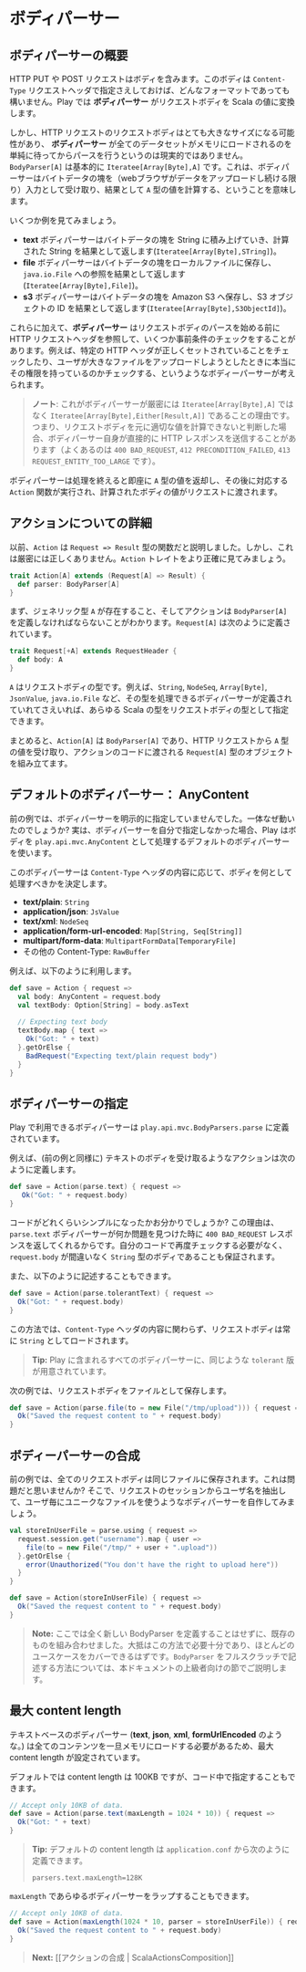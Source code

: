 <!-- translated -->
<!--
# Body parsers
-->
# ボディパーサー

<!--
## What is a body parser?
-->
## ボディパーサーの概要

<!--
An HTTP PUT or POST request contains a body. This body can use any format, specified in the `Content-Type` request header. In Play, a **body parser** transforms this request body into a Scala value. 
-->
HTTP PUT や POST リクエストはボディを含みます。このボディは `Content-Type` リクエストヘッダで指定さえしておけば、どんなフォーマットであっても構いません。Play では **ボディパーサー** がリクエストボディを Scala の値に変換します。

<!--
However the request body for an HTTP request can be very large and a **body parser** can’t just wait and load the whole data set into memory before parsing it. A `BodyParser[A]` is basically an `Iteratee[Array[Byte],A]`, meaning that it receives chunks of bytes (as long as the web browser uploads some data) and computes a value of type `A` as result.
-->
しかし、HTTP リクエストのリクエストボディはとても大きなサイズになる可能性があり、 **ボディパーサー** が全てのデータセットがメモリにロードされるのを単純に待ってからパースを行うというのは現実的ではありません。`BodyParser[A]` は基本的に `Iteratee[Array[Byte],A]` です。これは、ボディパーサーはバイトデータの塊を（webブラウザがデータをアップロードし続ける限り）入力として受け取り、結果として `A` 型の値を計算する、ということを意味します。

<!--
Let’s consider some examples.
-->
いくつか例を見てみましょう。

<!--
- A **text** body parser could accumulate chunks of bytes into a String, and give the computed String as result (`Iteratee[Array[Byte],String]`).
- A **file** body parser could store each chunk of bytes into a local file, and give a reference to the `java.io.File` as result (`Iteratee[Array[Byte],File]`).
- A **s3** body parser could push each chunk of bytes to Amazon S3 and give a the S3 object id as result (`Iteratee[Array[Byte],S3ObjectId]`).
-->
- **text** ボディパーサーはバイトデータの塊を String に積み上げていき、計算された String を結果として返します(`Iteratee[Array[Byte],STring]`)。
- **file** ボディパーサーはバイトデータの塊をローカルファイルに保存し、`java.io.File` への参照を結果として返します(`Iteratee[Array[Byte],File]`)。
- **s3** ボディパーサーはバイトデータの塊を Amazon S3 へ保存し、S3 オブジェクトの ID を結果として返します(`Iteratee[Array[Byte],S3ObjectId]`)。

<!--
Additionally a **body parser** has access to the HTTP request headers before it starts parsing the request body, and has the opportunity to run some precondition checks. For example, a body parser can check that some HTTP headers are properly set, or that the user trying to upload a large file has the permission to do so.
-->
これらに加えて、**ボディパーサー** はリクエストボディのパースを始める前に HTTP リクエストヘッダを参照して、いくつか事前条件のチェックをすることがあります。例えば、特定の HTTP ヘッダが正しくセットされていることをチェックしたり、ユーザが大きなファイルをアップロードしようとしたときに本当にその権限を持っているのかチェックする、というようなボディーパーサーが考えられます。

<!--
> **Note**: That's why a body parser is not really an `Iteratee[Array[Byte],A]` but more precisely a `Iteratee[Array[Byte],Either[Result,A]]`, meaning that it has the opportunity to send directly an HTTP result itself (typically `400 BAD_REQUEST`, `412 PRECONDITION_FAILED` or `413 REQUEST_ENTITY_TOO_LARGE`) if it decides that it is not able to compute a correct value for the request body
-->
> **ノート**: これがボディパーサーが厳密には `Iteratee[Array[Byte],A]` ではなく `Iteratee[Array[Byte],Either[Result,A]]` であることの理由です。つまり、リクエストボディを元に適切な値を計算できないと判断した場合、ボディパーサー自身が直接的に HTTP レスポンスを送信することがあります（よくあるのは `400 BAD_REQUEST`, `412 PRECONDITION_FAILED`, `413 REQUEST_ENTITY_TOO_LARGE` です）。

<!--
Once the body parser finishes its job and gives back a value of type `A`, the corresponding `Action` function is executed and the computed body value is passed into the request.
-->
ボディパーサーは処理を終えると即座に `A` 型の値を返却し、その後に対応する `Action` 関数が実行され、計算されたボディの値がリクエストに渡されます。

<!--
## More about Actions
-->
## アクションについての詳細

<!--
Previously we said that an `Action` was a `Request => Result` function. This is not entirely true. Let’s have a more precise look at the `Action` trait:
-->
以前、`Action` は `Request => Result` 型の関数だと説明しました。しかし、これは厳密には正しくありません。`Action` トレイトをより正確に見てみましょう。

```scala
trait Action[A] extends (Request[A] => Result) {
  def parser: BodyParser[A]
}
```

<!--
First we see that there is a generic type `A`, and then that an action must define a `BodyParser[A]`. With `Request[A]` being defined as:
-->
まず、ジェネリック型 `A` が存在すること、そしてアクションは `BodyParser[A]` を定義しなければならないことがわかります。`Request[A]` は次のように定義されています。

```scala
trait Request[+A] extends RequestHeader {
  def body: A
}
```

<!--
The `A` type is the type of the request body. We can use any Scala type as the request body, for example `String`, `NodeSeq`, `Array[Byte]`, `JsonValue`, or `java.io.File`, as long as we have a body parser able to process it.
-->
`A` はリクエストボディの型です。例えば、`String`, `NodeSeq`, `Array[Byte]`, `JsonValue`, `java.io.File` など、その型を処理できるボディパーサーが定義されていれてさえいれば、あらゆる Scala の型をリクエストボディの型として指定できます。

<!--
To summarize, an `Action[A]` uses a `BodyParser[A]` to retrieve a value of type `A` from the HTTP request, and to build a `Request[A]` object that is passed to the action code. 
-->
まとめると、`Action[A]` は `BodyParser[A]` であり、HTTP リクエストから `A` 型の値を受け取り、アクションのコードに渡される `Request[A]` 型のオブジェクトを組み立てます。

<!--
## Default body parser: AnyContent
-->
## デフォルトのボディパーサー： AnyContent

<!--
In our previous examples we never specified a body parser. So how can it work? If you don’t specify your own body parser, Play will use the default, which processes the body as an instance of `play.api.mvc.AnyContent`.
-->
前の例では、ボディパーサーを明示的に指定していませんでした。一体なぜ動いたのでしょうか? 実は、ボディパーサーを自分で指定しなかった場合、Play はボディを `play.api.mvc.AnyContent` として処理するデフォルトのボディパーサーを使います。

<!--
This body parser checks the `Content-Type` header and decides what kind of body to process:
-->
このボディパーサーは `Content-Type` ヘッダの内容に応じて、ボディを何として処理すべきかを決定します。

<!--
- **text/plain**: `String`
- **application/json**: `JsValue`
- **text/xml**: `NodeSeq`
- **application/form-url-encoded**: `Map[String, Seq[String]]`
- **multipart/form-data**: `MultipartFormData[TemporaryFile]`
- any other content type: `RawBuffer`
-->
- **text/plain**: `String`
- **application/json**: `JsValue`
- **text/xml**: `NodeSeq`
- **application/form-url-encoded**: `Map[String, Seq[String]]`
- **multipart/form-data**: `MultipartFormData[TemporaryFile]`
- その他の Content-Type: `RawBuffer`

<!--
For example:
-->
例えば、以下のように利用します。

```scala
def save = Action { request =>
  val body: AnyContent = request.body
  val textBody: Option[String] = body.asText 
  
  // Expecting text body
  textBody.map { text =>
    Ok("Got: " + text)
  }.getOrElse {
    BadRequest("Expecting text/plain request body")  
  }
}
```

<!--
## Specifying a body parser
-->
## ボディパーサーの指定

<!--
The body parsers available in Play are defined in `play.api.mvc.BodyParsers.parse`.
-->
Play で利用できるボディパーサーは `play.api.mvc.BodyParsers.parse` に定義されています。

<!--
So for example, to define an action expecting a text body (as in the previous example):
-->
例えば、(前の例と同様に) テキストのボディを受け取るようなアクションは次のように定義します。

```scala
def save = Action(parse.text) { request => 
   Ok("Got: " + request.body) 
} 
```

<!--
Do you see how the code is simpler? This is because the `parse.text` body parser already sent a `400 BAD_REQUEST` response if something went wrong. We don’t have to check again in our action code, and we can safely assume that `request.body` contains the valid `String` body.
-->
コードがどれくらいシンプルになったかお分かりでしょうか? この理由は、`parse.text` ボディパーサーが何か問題を見つけた時に `400 BAD_REQUEST` レスポンスを返してくれるからです。自分のコードで再度チェックする必要がなく、`request.body` が間違いなく `String` 型のボディであることも保証されます。

<!--
Alternatively we can use:
-->
また、以下のように記述することもできます。

```scala
def save = Action(parse.tolerantText) { request =>
  Ok("Got: " + request.body)
}
```

<!--
This one doesn't check the `Content-Type` header and always loads the request body as a `String`.
-->
この方法では、`Content-Type` ヘッダの内容に関わらず、リクエストボディは常に `String` としてロードされます。

<!--
> **Tip:** There is a `tolerant` fashion provided for all body parsers included in Play.
-->
> **Tip:** Play に含まれるすべてのボディパーサーに、同じような `tolerant` 版が用意されています。

<!--
Here is another example, which will store the request body in a file:
-->
次の例では、リクエストボディをファイルとして保存します。

```scala
def save = Action(parse.file(to = new File("/tmp/upload"))) { request =>
  Ok("Saved the request content to " + request.body)
}
```

<!--
## Combining body parsers
-->
## ボディーパーサーの合成

<!--
In the previous example, all request bodies are stored in the same file. This is a bit problematic isn’t it? Let’s write another custom body parser that extract the user name from the request Session, to give a unique file for each user:
-->
前の例では、全てのリクエストボディは同じファイルに保存されます。これは問題だと思いませんか? そこで、リクエストのセッションからユーザ名を抽出して、ユーザ毎にユニークなファイルを使うようなボディパーサーを自作してみましょう。

```scala
val storeInUserFile = parse.using { request =>
  request.session.get("username").map { user =>
    file(to = new File("/tmp/" + user + ".upload"))
  }.getOrElse {
    error(Unauthorized("You don't have the right to upload here"))
  }
}

def save = Action(storeInUserFile) { request =>
  Ok("Saved the request content to " + request.body)  
}
```

<!--
> **Note:** Here we are not really writing our own BodyParser, but just combining existing ones. This is often enough and should cover most use cases. Writing a `BodyParser` from scratch is covered in the advanced topics section.
-->
> **Note:** ここでは全く新しい BodyParser を定義することはせずに、既存のものを組み合わせました。大抵はこの方法で必要十分であり、ほとんどのユースケースをカバーできるはずです。`BodyParser` をフルスクラッチで記述する方法については、本ドキュメントの上級者向けの節でご説明します。

<!--
## Max content length
-->
## 最大 content length

<!--
Text based body parsers (such as **text**, **json**, **xml** or **formUrlEncoded**) use a maximum content length because they have to load all of the content into memory. 
-->
テキストベースのボディパーサー (**text**, **json**, **xml**, **formUrlEncoded** のような。) は全てのコンテンツを一旦メモリにロードする必要があるため、最大 content length が設定されています。

<!--
There is a default content length (the default is 100KB), but you can also specify it inline:
-->
デフォルトでは content length は 100KB ですが、コード中で指定することもできます。

```scala
// Accept only 10KB of data.
def save = Action(parse.text(maxLength = 1024 * 10)) { request =>
  Ok("Got: " + text)
}
```

<!--
> **Tip:** The default content size can be defined in `application.conf`:
> 
> `parsers.text.maxLength=128K`
-->
> **Tip:** デフォルトの content length は `application.conf` から次のように定義できます。
>
> `parsers.text.maxLength=128K`

<!--
You can also wrap any body parser with `maxLength`:
-->
`maxLength` であらゆるボディパーサーをラップすることもできます。

```scala
// Accept only 10KB of data.
def save = Action(maxLength(1024 * 10, parser = storeInUserFile)) { request =>
  Ok("Saved the request content to " + request.body)  
}
```

<!--
> **Next:** [[Action composition | ScalaActionsComposition]]
-->
> **Next:** [[アクションの合成 | ScalaActionsComposition]]
